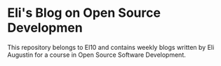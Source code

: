 # Eli's Blog on Open Source Developmen

This repository belongs to El10 and contains weekly blogs written by Eli Augustin for a course in Open Source Software Development.
